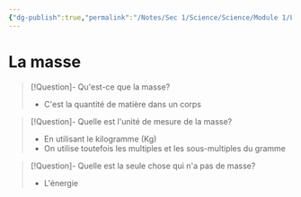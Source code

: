 ```yaml
---
{"dg-publish":true,"permalink":"/Notes/Sec 1/Science/Science/Module 1/La masse/"}
---
```


# La masse

>[!Question]- Qu'est-ce que la masse?
>- C'est la quantité de matière dans un corps

>[!Question]- Quelle est l'unité de mesure de la masse?
>- En utilisant le kilogramme (Kg)
>- On utilise toutefois les multiples et les sous-multiples du gramme

>[!Question]- Quelle est la seule chose qui n'a pas de masse?
>- L'énergie